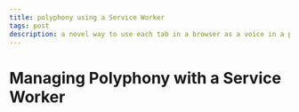 ```yaml
---
title: polyphony using a Service Worker
tags: post
description: a novel way to use each tab in a browser as a voice in a polyphonic synth
---
```


# Managing Polyphony with a Service Worker
